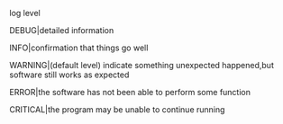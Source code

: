 log level

DEBUG|detailed information

INFO|confirmation that things go well

WARNING|(default level) indicate something unexpected happened,but software still works as expected

ERROR|the software has not been able to perform some function

CRITICAL|the program may be unable to continue running